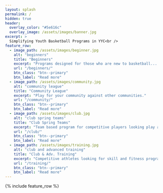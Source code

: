 ```yaml
---
layout: splash
permalink: /
hidden: true
header:
  overlay_color: "#5e616c"
  overlay_image: /assets/images/banner.jpg
excerpt: >
  Simplifying Youth Basketball Programs in YYC<br />
feature_row:
  - image_path: /assets/images/beginner.jpg
    alt: "beginners"
    title: "Beginners"
    excerpt: "Programs designed for those who are new to basketball... with a focus on fun."
    url: "/beginners/"
    btn_class: "btn--primary"
    btn_label: "Read more"
  - image_path: /assets/images/community.jpg
    alt: "community league"
    title: "Community League"
    excerpt: "Play for your community against other communities."
    url: "/community/"
    btn_class: "btn--primary"
    btn_label: "Read more"
  - image_path: /assets/images/club.jpg
    alt: "club spring teams"
    title: "Club Spring Teams"
    excerpt: "Team based program for competitive players looking play against other club teams."
    url: "/club/"
    btn_class: "btn--primary"
    btn_label: "Read more"      
  - image_path: /assets/images/training.jpg
    alt: "club and advanced training"
    title: "Club & Adv. Training"
    excerpt: "Competitive athletes looking for skill and fitness programs."
    url: "/training/"
    btn_class: "btn--primary"
    btn_label: "Read more"      
---
```

{% include feature_row %}
